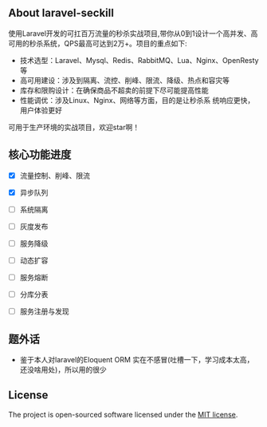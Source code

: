 

## About laravel-seckill

使用Laravel开发的可扛百万流量的秒杀实战项目,带你从0到1设计一个高并发、高可用的秒杀系统，QPS最高可达到2万+。项目的重点如下:
- 技术选型：Laravel、Mysql、Redis、RabbitMQ、Lua、Nginx、OpenResty等
- 高可用建设：涉及到隔离、流控、削峰、限流、降级、热点和容灾等
- 库存和限购设计：在确保商品不超卖的前提下尽可能提高性能
- 性能调优：涉及Linux、Nginx、网络等方面，目的是让秒杀系
  统响应更快，用户体验更好


可用于生产环境的实战项目，欢迎star啊！

## 核心功能进度
*   [X] 流量控制、削峰、限流
*   [X] 异步队列
*   [ ] 系统隔离
*   [ ] 灰度发布
*   [ ] 服务降级
*   [ ] 动态扩容
*   [ ] 服务熔断
*   [ ] 分库分表
*   [ ] 服务注册与发现


## 题外话
- 鉴于本人对laravel的Eloquent ORM 实在不感冒(吐槽一下，学习成本太高，还没啥用处)，所以用的很少



## License

The project is open-sourced software licensed under the [MIT license](https://opensource.org/licenses/MIT).
